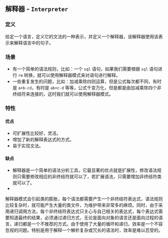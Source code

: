 ## 解释器 - `Interpreter`

### 定义

给定一个语言，定义它的文法的一种表示，并定义一个解释器，该解释器使用该表示来解释语言中的句子。

### 场景

* 有一个简单的语法规则，比如：一个 `sql` 语句，如果我们需要根据 `sql` 语句进行 `rm` 转换，就可以使用解释器模式来对语句进行解释。
* 一些重复发生的问题，比如：加减乘除四则运算，但是公式每次都不同，有时是 `a+b-cd`，有时是 `ab+c-d` 等等，公式千变万化，但是都是由加减乘除四个非终结符来连接的，这时我们就可以使用解释器模式。

### 特性

#### 优点

* 可扩展性比较好，灵活。
* 增加了新的解释表达式的方式。
* 易于实现文法。

#### 缺点

* 解释器是一个简单的语法分析工具，它最显著的优点就是扩展性，修改语法规则只需要修改相应的非终结符就可以了，若扩展语法，只需要增加非终结符类就可以了。
*

解释器模式会引起类的膨胀，每个语法都需要产生一个非终结符表达式，语法规则比较复杂时，就可能产生大量的类文件，为维护带来非常多的麻烦。同时，由于采用递归调用方法，每个非终结符表达式只关心与自己相关的表达式，每个表达式需要知道最终的结果，必须通过递归方式，无论是面向对象的语言还是面向过程的语言，递归都是一个不推荐的方式。由于使用了大量的循环和递归，效率是一个不容忽视的问题。特别是用于解释一个解析复杂或冗长的语法时，效率是难以忍受的。
